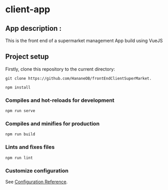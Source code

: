 # client-app
## App description :
This is the front end of a supermarket management App build using VueJS 
## Project setup
Firstly, clone this repository to the current directory:
```
git clone https://github.com/HananeOB/frontEndClientSuperMarket.
```
```
npm install
```

### Compiles and hot-reloads for development
```
npm run serve
```

### Compiles and minifies for production
```
npm run build
```

### Lints and fixes files
```
npm run lint
```

### Customize configuration
See [Configuration Reference](https://cli.vuejs.org/config/).


